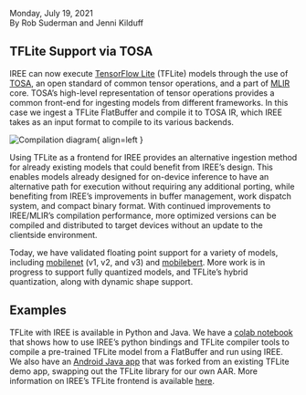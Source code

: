  Monday, July 19, 2021<br>
 By Rob Suderman and Jenni Kilduff

## TFLite Support via TOSA

IREE can now execute [TensorFlow Lite](https://www.tensorflow.org/lite)
(TFLite) models through the use of
[TOSA](https://developer.mlplatform.org/w/tosa/), an open standard of common
tensor operations, and a part of [MLIR](https://mlir.llvm.org/) core. TOSA’s
high-level representation of tensor operations provides a common front-end for
ingesting models from different frameworks. In this case we ingest a TFLite
FlatBuffer and compile it to TOSA IR, which IREE takes as an input format to
compile to its various backends.

![Compilation diagram](./2021-07-19-tflite-tosa-compilation-diagram.png){ align=left }

Using TFLite as a frontend for IREE provides an alternative ingestion method for
already existing models that could benefit from IREE’s design. This enables
models already designed for on-device inference to have an alternative path for
execution without requiring any additional porting, while benefiting from
IREE’s improvements in buffer management, work dispatch system, and compact
binary format. With continued improvements to IREE/MLIR’s compilation
performance, more optimized versions can be compiled and distributed to target
devices without an update to the clientside environment.

Today, we have validated floating point support for a variety of models,
including
[mobilenet](https://tfhub.dev/s?deployment-format=lite&network-architecture=mobilenet,mobilenet-v2,mobilenet-v3,mobilenet-v1&q=mobilenet)
(v1, v2, and v3) and
[mobilebert](https://tfhub.dev/tensorflow/lite-model/mobilebert/1/default/1).
More work is in progress to support fully quantized models, and TFLite’s hybrid
quantization, along with dynamic shape support.

## Examples

TFLite with IREE is available in Python and Java.  We have a
[colab notebook](https://colab.research.google.com/github/iree-org/iree/blob/main/samples/colab/tflite_text_classification.ipynb)
that shows how to use IREE’s python bindings and TFLite compiler tools to
compile a pre-trained TFLite model from a FlatBuffer and run using IREE.  We
also have an
[Android Java app](https://github.com/not-jenni/iree-android-tflite-demo) that
was forked from an existing TFLite demo app, swapping out the TFLite library
for our own AAR.  More information on IREE’s TFLite frontend is available
[here](../getting-started/tflite.md).

